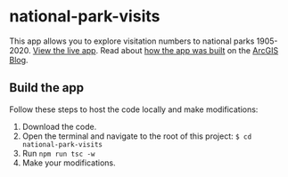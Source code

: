 # national-park-visits

This app allows you to explore visitation numbers to national parks 1905-2020. [View the live app](https://ekenes.github.io/national-park-visits/). Read about [how the app was built](https://www.esri.com/arcgis-blog/products/js-api-arcgis/mapping/inset-maps-for-the-web/) on the [ArcGIS Blog](https://www.esri.com/arcgis-blog/overview/).

## Build the app

Follow these steps to host the code locally and make modifications:

1. Download the code.
2. Open the terminal and navigate to the root of this project: `$ cd national-park-visits`
3. Run `npm run tsc -w`
4. Make your modifications.
